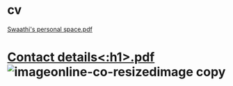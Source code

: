 # cv
[Swaathi's personal space.pdf](https://github.com/Swaat1708/cv/files/8173498/Swaathi.s.personal.space.pdf)
[<h1>Contact details<:h1>.pdf](https://github.com/Swaat1708/cv/files/8173499/h1.Contact.details.h1.pdf)
![imageonline-co-resizedimage copy](https://user-images.githubusercontent.com/100808071/156464306-3fd87060-9630-4acb-9798-d77f599c3663.png)

